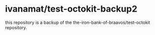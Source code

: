 # ivanamat/test-octokit-backup2
this repository is a backup of the the-iron-bank-of-braavos/test-octokit repository.
